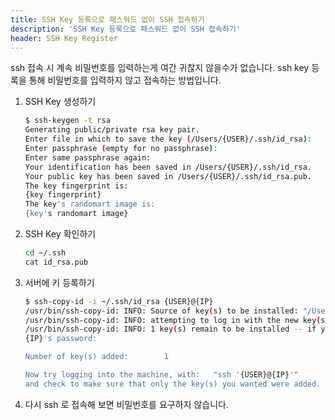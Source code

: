 ```yaml
---
title: SSH Key 등록으로 패스워드 없이 SSH 접속하기
description: 'SSH Key 등록으로 패스워드 없이 SSH 접속하기'
header: SSH Key Register
---
```


 ssh 접속 시 계속 비밀번호를 입력하는게 여간 귀찮지 않을수가 없습니다. ssh key 등록을 통해 비밀번호를 입력하지 않고 접속하는 방법입니다.

1. SSH Key 생성하기

    ```sh
    $ ssh-keygen -t rsa
    Generating public/private rsa key pair.
    Enter file in which to save the key (/Users/{USER}/.ssh/id_rsa):
    Enter passphrase (empty for no passphrase):
    Enter same passphrase again:
    Your identification has been saved in /Users/{USER}/.ssh/id_rsa.
    Your public key has been saved in /Users/{USER}/.ssh/id_rsa.pub.
    The key fingerprint is:
    {key fingerprint}
    The key's randomart image is:
    {key's randomart image}
    ```

2. SSH Key 확인하기

    ```sh
    cd ~/.ssh
    cat id_rsa.pub
    ```

3. 서버에 키 등록하기

    ```sh
    $ ssh-copy-id -i ~/.ssh/id_rsa {USER}@{IP}
    /usr/bin/ssh-copy-id: INFO: Source of key(s) to be installed: "/Users/{USER}/.ssh/id_rsa.pub"
    /usr/bin/ssh-copy-id: INFO: attempting to log in with the new key(s), to filter out any that are already installed
    /usr/bin/ssh-copy-id: INFO: 1 key(s) remain to be installed -- if you are prompted now it is to install the new keys
    {IP}'s password:

    Number of key(s) added:        1

    Now try logging into the machine, with:   "ssh '{USER}@{IP}'"
    and check to make sure that only the key(s) you wanted were added.
    ```

4. 다시 ssh 로 접속해 보면 비밀번호를 요구하지 않습니다.
